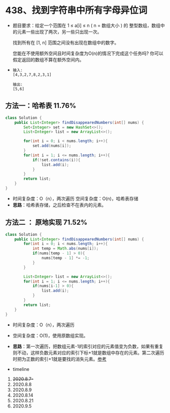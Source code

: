 # 438、找到字符串中所有字母异位词

- 题目要求：给定一个范围在  1 ≤ a[i] ≤ n ( n = 数组大小 ) 的 整型数组，数组中的元素一些出现了两次，另一些只出现一次。

  找到所有在 [1, n] 范围之间没有出现在数组中的数字。

  您能在不使用额外空间且时间复杂度为O(n)的情况下完成这个任务吗? 你可以假定返回的数组不算在额外空间内。

- ```
  输入:
  [4,3,2,7,8,2,3,1]
  
  输出:
  [5,6]
  ```



## 方法一：哈希表 11.76%

```java
class Solution {
    public List<Integer> findDisappearedNumbers(int[] nums) {
        Set<Integer> set = new HashSet<>();
        List<Integer> list = new ArrayList<>();

        for(int i = 0; i < nums.length; i++){
            set.add(nums[i]);
        }
        for(int i = 1; i <= nums.length; i++){
            if(!set.contains(i)){
                list.add(i);
            }
        }
        return list;
    }
}
```

- 时间复杂度：O（n），两次遍历
  空间复杂度：O(n)，哈希表存储
- **思路**：哈希表存储，之后检查不在表内的元素。



## 方法二 ： 原地实现 71.52%

```java
class Solution {
    public List<Integer> findDisappearedNumbers(int[] nums) {
        for(int i = 0; i < nums.length; i++){
            int temp = Math.abs(nums[i]);
            if(nums[temp - 1] > 0){
                nums[temp - 1] *= -1;
            }
        }

        List<Integer> list = new ArrayList<>();
        for(int i = 1; i <= nums.length; i++){
            if(nums[i-1] > 0){
                list.add(i);
            }
        }
        return list;
    }
}
```

- 时间复杂度：O（n），两次遍历
- 空间复杂度：O(1)，使用原数组实现。
- **思路**：第一次遍历，把数组元素-1的索引对应的元素值变为负数，如果有重复则不动，这样负数元素对应的索引下标+1就是数组中存在的元素。第二次遍历时把为正数的索引+1就是要找的消失元素。[参考](https://leetcode-cn.com/problems/find-all-numbers-disappeared-in-an-array/submissions/)



- timeline

1. ~~2020.8.7-~~
2. 2020.8.8
3. 2020.8.9
4. 2020.8.14
5. 2020.8.21
6. 2020.9.5